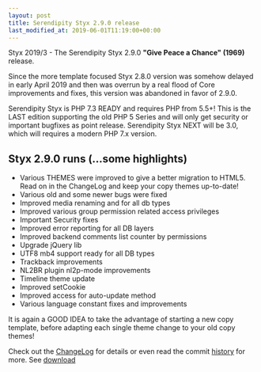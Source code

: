 ```yaml
---
layout: post
title: Serendipity Styx 2.9.0 release
last_modified_at: 2019-06-01T11:19:00+00:00
---
```


Styx 2019/3 - The Serendipity Styx 2.9.0 **"Give Peace a Chance" (1969)** release.

Since the more template focused Styx 2.8.0 version was somehow delayed in early April 2019 and then was overrun by a real flood of Core improvements and fixes, this version was abandoned in favor of 2.9.0.

Serendipity Styx is PHP 7.3 READY and requires PHP from 5.5+!
This is the LAST edition supporting the old PHP 5 Series and will only get security or important bugfixes as point release.
Serendipity Styx NEXT will be 3.0, which will requires a modern PHP 7.x version.

## Styx 2.9.0 runs (...some highlights)

  - Various THEMES were improved to give a better migration to HTML5. Read on in the ChangeLog and keep your copy themes up-to-date!
  - Various old and some newer bugs were fixed
  - Improved media renaming and for all db types
  - Improved various group permission related access privileges
  - Important Security fixes
  - Improved error reporting for all DB layers
  - Improved backend comments list counter by permissions
  - Upgrade jQuery lib
  - UTF8 mb4 support ready for all DB types
  - Trackback improvements
  - NL2BR plugin nl2p-mode improvements
  - Timeline theme update
  - Improved setCookie
  - Improved access for auto-update method
  - Various language constant fixes and improvements

It is again a GOOD IDEA to take the advantage of starting a new copy template, before adapting each single theme change to your old copy themes!

Check out the [ChangeLog](https://github.com/ophian/styx/blob/2.9.0/docs/NEWS) for details or even read the commit [history](https://github.com/ophian/styx/commits/2.9.0) for more. See [download](https://github.com/ophian/styx/releases/tag/2.9.0)